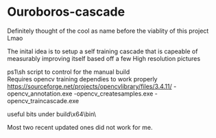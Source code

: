 # Ouroboros-cascade
Definitely thought of the cool as name before the viablity of this project Lmao 

The inital idea is to setup a self training cascade that is capeable of measurably improving itself based off a few High resolution pictures







ps1\sh script  to control for the manual build  
Requires opencv training dependies to work properly 
https://sourceforge.net/projects/opencvlibrary/files/3.4.11/ 
-opencv_annotation.exe
-opencv_createsamples.exe
-opencv_traincascade.exe

useful bits under build\x64\bin\ 

Most two recent updated ones did not work for me.

